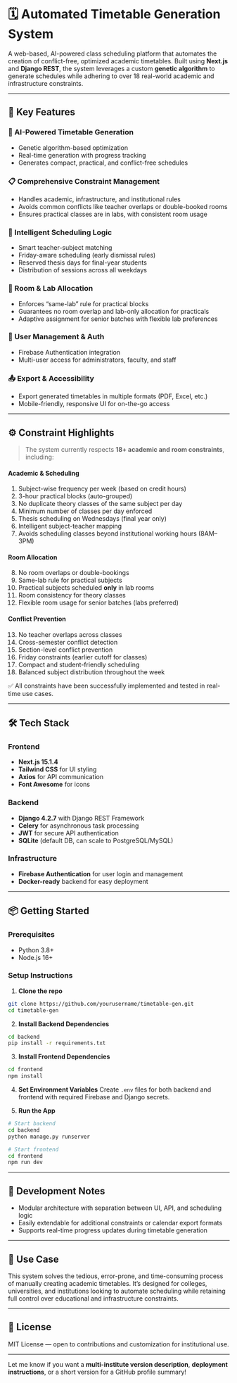 # 🗓️ Automated Timetable Generation System

A web-based, AI-powered class scheduling platform that automates the creation of conflict-free, optimized academic timetables. Built using **Next.js** and **Django REST**, the system leverages a custom **genetic algorithm** to generate schedules while adhering to over 18 real-world academic and infrastructure constraints.

---

## 🚀 Key Features

### 🔄 AI-Powered Timetable Generation

* Genetic algorithm-based optimization
* Real-time generation with progress tracking
* Generates compact, practical, and conflict-free schedules

### 📋 Comprehensive Constraint Management

* Handles academic, infrastructure, and institutional rules
* Avoids common conflicts like teacher overlaps or double-booked rooms
* Ensures practical classes are in labs, with consistent room usage

### 🧠 Intelligent Scheduling Logic

* Smart teacher-subject matching
* Friday-aware scheduling (early dismissal rules)
* Reserved thesis days for final-year students
* Distribution of sessions across all weekdays

### 🏫 Room & Lab Allocation

* Enforces “same-lab” rule for practical blocks
* Guarantees no room overlap and lab-only allocation for practicals
* Adaptive assignment for senior batches with flexible lab preferences

### 🔐 User Management & Auth

* Firebase Authentication integration
* Multi-user access for administrators, faculty, and staff

### 📤 Export & Accessibility

* Export generated timetables in multiple formats (PDF, Excel, etc.)
* Mobile-friendly, responsive UI for on-the-go access

---

## ⚙️ Constraint Highlights

> The system currently respects **18+ academic and room constraints**, including:

#### Academic & Scheduling

1. Subject-wise frequency per week (based on credit hours)
2. 3-hour practical blocks (auto-grouped)
3. No duplicate theory classes of the same subject per day
4. Minimum number of classes per day enforced
5. Thesis scheduling on Wednesdays (final year only)
6. Intelligent subject-teacher mapping
7. Avoids scheduling classes beyond institutional working hours (8AM–3PM)

#### Room Allocation

8. No room overlaps or double-bookings
9. Same-lab rule for practical subjects
10. Practical subjects scheduled **only** in lab rooms
11. Room consistency for theory classes
12. Flexible room usage for senior batches (labs preferred)

#### Conflict Prevention

13. No teacher overlaps across classes
14. Cross-semester conflict detection
15. Section-level conflict prevention
16. Friday constraints (earlier cutoff for classes)
17. Compact and student-friendly scheduling
18. Balanced subject distribution throughout the week

✅ All constraints have been successfully implemented and tested in real-time use cases.

---

## 🛠️ Tech Stack

### Frontend

* **Next.js 15.1.4**
* **Tailwind CSS** for UI styling
* **Axios** for API communication
* **Font Awesome** for icons

### Backend

* **Django 4.2.7** with Django REST Framework
* **Celery** for asynchronous task processing
* **JWT** for secure API authentication
* **SQLite** (default DB, can scale to PostgreSQL/MySQL)

### Infrastructure

* **Firebase Authentication** for user login and management
* **Docker-ready** backend for easy deployment

---

## 📦 Getting Started

### Prerequisites

* Python 3.8+
* Node.js 16+

### Setup Instructions

1. **Clone the repo**

```bash
git clone https://github.com/yourusername/timetable-gen.git
cd timetable-gen
```

2. **Install Backend Dependencies**

```bash
cd backend
pip install -r requirements.txt
```

3. **Install Frontend Dependencies**

```bash
cd frontend
npm install
```

4. **Set Environment Variables**
   Create `.env` files for both backend and frontend with required Firebase and Django secrets.

5. **Run the App**

```bash
# Start backend
cd backend
python manage.py runserver

# Start frontend
cd frontend
npm run dev
```

---

## 🧪 Development Notes

* Modular architecture with separation between UI, API, and scheduling logic
* Easily extendable for additional constraints or calendar export formats
* Supports real-time progress updates during timetable generation

---

## 🧠 Use Case

This system solves the tedious, error-prone, and time-consuming process of manually creating academic timetables. It’s designed for colleges, universities, and institutions looking to automate scheduling while retaining full control over educational and infrastructure constraints.

---

## 📄 License

MIT License — open to contributions and customization for institutional use.

---

Let me know if you want a **multi-institute version description**, **deployment instructions**, or a short version for a GitHub profile summary!
